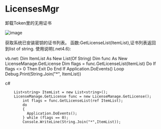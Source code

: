 # LicensesMgr

卸载Token里的无用证书

![image](https://github.com/laomms/LicensesMgr/blob/master/1.png)


获取系统已安装密钥的证书列表。
函数:GetLicenseList(ItemList),证书列表返回到list of string.
使用说明(.net4.6):


vb.net:
        Dim ItemList As New List(Of String)
        Dim func As New LicenseManage.GetLicense
        Dim flags = func.GetLicenseList(ItemList)
        Do
            If flags <> 0 Then
                Exit Do
            End If
            Application.DoEvents()
        Loop
        Debug.Print(String.Join("*", ItemList))

c#

        List<string> ItemList = new List<string>();
        LicenseManage.GetLicense func = new LicenseManage.GetLicense();
            int flags = func.GetLicenseList(ref ItemList);
            do
            {
              Application.DoEvents();
            } while (flags == 0);
            Console.WriteLine(String.Join("*",ItemList));

